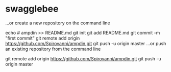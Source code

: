 # swagglebee

…or create a new repository on the command line


echo # ampdin >> README.md
git init
git add README.md
git commit -m "first commit"
git remote add origin https://github.com/Spirovanni/ampdin.git
git push -u origin master
…or push an existing repository from the command line


git remote add origin https://github.com/Spirovanni/ampdin.git
git push -u origin master
